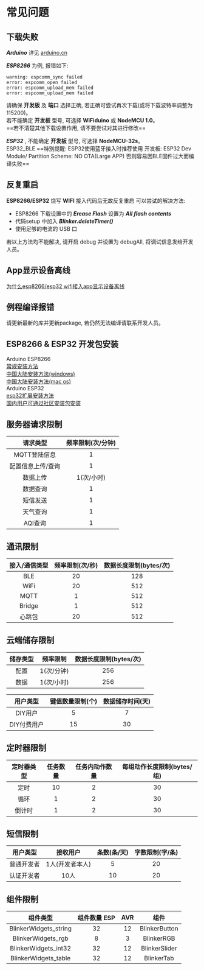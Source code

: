 # 常见问题


## 下载失败
***Arduino*** 详见 [arduino.cn](https://www.arduino.cn/thread-1066-1-1.html)   

***ESP8266*** 为例, 报错如下:
```
warning: espcomm_sync failed
error: espcomm_open failed
error: espcomm_upload_mem failed
error: espcomm_upload_mem failed
```
请确保 **开发板** 及 **端口** 选择正确, 若正确可尝试再次下载(或将下载波特率调整为115200)。  
若不能确定 **开发板** 型号, 可选择 **WiFiduino** 或 **NodeMCU 1.0**。  
==若不清楚其他下载设置作用, 请不要尝试对其进行修改==  

***ESP32*** , 不能确定 **开发板** 型号, 可选择 **NodeMCU-32s**。  
ESP32_BLE ==特别提醒: ESP32使用蓝牙接入时推荐使用 开发板: ESP32 Dev Module/ Partition Scheme: NO OTA(Large APP) 否则容易因BLE固件过大而编译失败==  

## 反复重启
**ESP8266/ESP32** 烧写 **WIFI** 接入代码后无故反复重启
可以尝试的解决方法:
- ESP8266 下载设置中的 ***Erease Flash*** 设置为 ***All flash contents***  
- 代码setup 中加入 ***Blinker.deleteTimer()***  
- 使用足够的电流的 USB 口  

若以上方法均不能解决, 请开启 debug 并设置为 debugAll, 将调试信息发给开发人员。  

## App显示设备离线  
[为什么esp8266/esp32 wifi接入app显示设备离线](https://www.arduino.cn/thread-95396-1-1.html)  

## 例程编译报错
请更新最新的库并更新package, 若仍然无法编译请联系开发人员。

## ESP8266 & ESP32 开发包安装
Arduino ESP8266  
[常规安装方法](https://www.arduino.cn/thread-75969-1-1.html)  
[中国大陆安装方法(windows)](https://www.arduino.cn/thread-76029-1-1.html)  
[中国大陆安装方法(mac os)](https://www.arduino.cn/thread-76222-1-1.html)  
Arduino ESP32  
[esp32扩展安装方法](https://github.com/espressif/arduino-esp32)  
[国内用户可通过社区安装包安装](https://www.arduino.cn/thread-81194-1-1.html)  

## 服务器请求限制
| 请求类型 | 频率限制(次/分钟) |
| :-: | :-: |
| MQTT登陆信息 | 1 |
| 配置信息上传/查询 | 1 |
| 数据上传 | 1(次/小时) |
| 数据查询 | 1 |
| 短信发送 | 1 |
| 天气查询 | 1 |
| AQI查询 | 1 |

## 通讯限制
| 接入/通信类型 | 频率限制(次/秒) | 数据长度限制(bytes/次) |
| :-: | :-: | :-: |
| BLE | 20 | 128 |
| WiFi | 20 | 512 |
| MQTT | 1 | 512 |
| Bridge | 1 | 512 |
| 心跳包 | 20 | 512 |

## 云端储存限制
| 储存类型 | 频率限制 | 数据长度限制(bytes/次) |
| :-: | :-: | :-: |
| 配置 | 1(次/分钟) | 256 |
| 数据 | 1(次/小时) | 256 |

| 用户类型 | 键值数量限制(个) | 数据储存时间(天) |
| :-: | :-: | :-: |
| DIY用户 | 5 | 7 |
| DIY付费用户 | 15 | 30 |

## 定时器限制
| 定时器类型 | 任务数量 | 任务内动作数量 | 每组动作长度限制(bytes/组) |
| :-: | :-: | :-: | :-: |
| 定时 | 10 | 2 | 30 |
| 循环 | 1 | 2 | 30 |
| 倒计时 | 1 | 2 | 30 |

## 短信限制
| 用户类型 | 接收用户 | 条数(条/天) | 字数限制(字/条) |
| :-: | :-: | :-: | :-: |
| 普通开发者 | 1人(开发者本人) | 5 | 20 |
| 认证开发者 | 10人 | 10 | 20 |

## 组件限制
| 组件类型 | 组件数量 ESP | AVR | 组件 |
| :-: | :-: | :-: | :-: |
| BlinkerWidgets_string | 32 | 12 | BlinkerButton |
| BlinkerWidgets_rgb | 8 | 3 | BlinkerRGB |
| BlinkerWidgets_int32 | 32 | 12 | BlinkerSlider |
| BlinkerWidgets_table | 32 | 12 | BlinkerTab |
